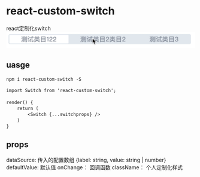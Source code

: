 # react-custom-switch
react定制化switch![switch](switch.gif)

## uasge
```
npm i react-custom-switch -S
```
```
import Switch from 'react-custom-switch';

render() {
    return (
        <Switch {...switchprops} />
    )
}
```

## props
dataSource: 传入的配置数组 <Array>{label: string, value: string | number}
defaultValue: 默认值
onChange： 回调函数
className： 个人定制化样式
